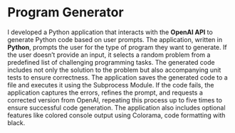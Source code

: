 # Program Generator
I developed a Python application that interacts with the **OpenAI API** to generate Python code based on user prompts.
The application, written in **Python**, prompts the user for the type of program they want to generate.
If the user doesn’t provide an input, it selects a random problem from a predefined list of challenging programming tasks.
The generated code includes not only the solution to the problem but also accompanying unit tests to ensure correctness.
The application saves the generated code to a file and executes it using the Subprocess Module.
If the code fails, the application captures the errors, refines the prompt, and requests a corrected version from OpenAI, repeating this process up to five times to ensure successful code generation.
The application also includes optional features like colored console output using Colorama, code formatting with black.
